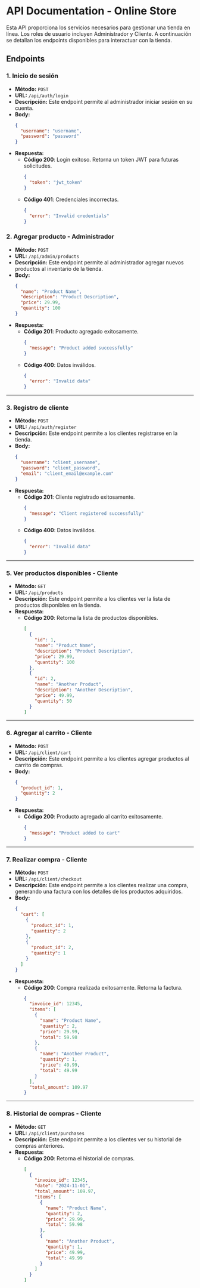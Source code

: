 
# API Documentation - Online Store

Esta API proporciona los servicios necesarios para gestionar una tienda en línea. Los roles de usuario incluyen Administrador y Cliente. A continuación se detallan los endpoints disponibles para interactuar con la tienda.

## Endpoints

### 1. **Inicio de sesión**
- **Método:** `POST`
- **URL:** `/api/auth/login`
- **Descripción:** Este endpoint permite al administrador iniciar sesión en su cuenta.
- **Body:**
  ```json
  {
    "username": "username",
    "password": "password"
  }
  ```
- **Respuesta:**
  - **Código 200**: Login exitoso. Retorna un token JWT para futuras solicitudes.
    ```json
    {
      "token": "jwt_token"
    }
    ```
  - **Código 401**: Credenciales incorrectas.
    ```json
    {
      "error": "Invalid credentials"
    }
    ```


### 2. **Agregar producto - Administrador**
- **Método:** `POST`
- **URL:** `/api/admin/products`
- **Descripción:** Este endpoint permite al administrador agregar nuevos productos al inventario de la tienda.
- **Body:**
  ```json
  {
    "name": "Product Name",
    "description": "Product Description",
    "price": 29.99,
    "quantity": 100
  }
  ```
- **Respuesta:**
  - **Código 201**: Producto agregado exitosamente.
    ```json
    {
      "message": "Product added successfully"
    }
    ```
  - **Código 400**: Datos inválidos.
    ```json
    {
      "error": "Invalid data"
    }
    ```

---

### 3. **Registro de cliente**
- **Método:** `POST`
- **URL:** `/api/auth/register`
- **Descripción:** Este endpoint permite a los clientes registrarse en la tienda.
- **Body:**
  ```json
  {
    "username": "client_username",
    "password": "client_password",
    "email": "client_email@example.com"
  }
  ```
- **Respuesta:**
  - **Código 201**: Cliente registrado exitosamente.
    ```json
    {
      "message": "Client registered successfully"
    }
    ```
  - **Código 400**: Datos inválidos.
    ```json
    {
      "error": "Invalid data"
    }
    ```

---

### 5. **Ver productos disponibles - Cliente**
- **Método:** `GET`
- **URL:** `/api/products`
- **Descripción:** Este endpoint permite a los clientes ver la lista de productos disponibles en la tienda.
- **Respuesta:**
  - **Código 200**: Retorna la lista de productos disponibles.
    ```json
    [
      {
        "id": 1,
        "name": "Product Name",
        "description": "Product Description",
        "price": 29.99,
        "quantity": 100
      },
      {
        "id": 2,
        "name": "Another Product",
        "description": "Another Description",
        "price": 49.99,
        "quantity": 50
      }
    ]
    ```

---

### 6. **Agregar al carrito - Cliente**
- **Método:** `POST`
- **URL:** `/api/client/cart`
- **Descripción:** Este endpoint permite a los clientes agregar productos al carrito de compras.
- **Body:**
  ```json
  {
    "product_id": 1,
    "quantity": 2
  }
  ```
- **Respuesta:**
  - **Código 200**: Producto agregado al carrito exitosamente.
    ```json
    {
      "message": "Product added to cart"
    }
    ```

---

### 7. **Realizar compra - Cliente**
- **Método:** `POST`
- **URL:** `/api/client/checkout`
- **Descripción:** Este endpoint permite a los clientes realizar una compra, generando una factura con los detalles de los productos adquiridos.
- **Body:**
  ```json
  {
    "cart": [
      {
        "product_id": 1,
        "quantity": 2
      },
      {
        "product_id": 2,
        "quantity": 1
      }
    ]
  }
  ```
- **Respuesta:**
  - **Código 200**: Compra realizada exitosamente. Retorna la factura.
    ```json
    {
      "invoice_id": 12345,
      "items": [
        {
          "name": "Product Name",
          "quantity": 2,
          "price": 29.99,
          "total": 59.98
        },
        {
          "name": "Another Product",
          "quantity": 1,
          "price": 49.99,
          "total": 49.99
        }
      ],
      "total_amount": 109.97
    }
    ```

---

### 8. **Historial de compras - Cliente**
- **Método:** `GET`
- **URL:** `/api/client/purchases`
- **Descripción:** Este endpoint permite a los clientes ver su historial de compras anteriores.
- **Respuesta:**
  - **Código 200**: Retorna el historial de compras.
    ```json
    [
      {
        "invoice_id": 12345,
        "date": "2024-11-01",
        "total_amount": 109.97,
        "items": [
          {
            "name": "Product Name",
            "quantity": 2,
            "price": 29.99,
            "total": 59.98
          },
          {
            "name": "Another Product",
            "quantity": 1,
            "price": 49.99,
            "total": 49.99
          }
        ]
      }
    ]
    ```
